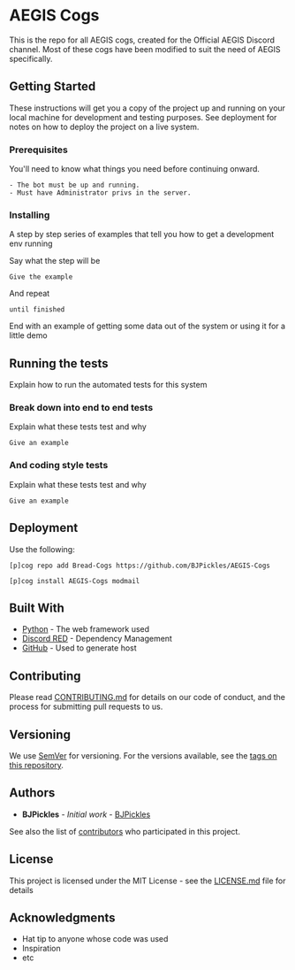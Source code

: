 # AEGIS Cogs

This is the repo for all AEGIS cogs, created for the Official AEGIS Discord channel. Most of these cogs have been modified to suit the need of AEGIS specifically.

## Getting Started

These instructions will get you a copy of the project up and running on your local machine for development and testing purposes. See deployment for notes on how to deploy the project on a live system.

### Prerequisites

You'll need to know what things you need before continuing onward.

```
- The bot must be up and running.
- Must have Administrator privs in the server.
```

### Installing

A step by step series of examples that tell you how to get a development env running

Say what the step will be

```
Give the example
```

And repeat

```
until finished
```

End with an example of getting some data out of the system or using it for a little demo

## Running the tests

Explain how to run the automated tests for this system

### Break down into end to end tests

Explain what these tests test and why

```
Give an example
```

### And coding style tests

Explain what these tests test and why

```
Give an example
```

## Deployment

Use the following:

```
[p]cog repo add Bread-Cogs https://github.com/BJPickles/AEGIS-Cogs
```
```
[p]cog install AEGIS-Cogs modmail
```

## Built With

* [Python](Link) - The web framework used
* [Discord RED](Link) - Dependency Management
* [GitHub](Link) - Used to generate host

## Contributing

Please read [CONTRIBUTING.md](Link) for details on our code of conduct, and the process for submitting pull requests to us.

## Versioning

We use [SemVer](http://semver.org/) for versioning. For the versions available, see the [tags on this repository](https://github.com/your/project/tags). 

## Authors

* **BJPickles** - *Initial work* - [BJPickles](https://github.com/BJPickles)

See also the list of [contributors](https://github.com/your/project/contributors) who participated in this project.

## License

This project is licensed under the MIT License - see the [LICENSE.md](LICENSE.md) file for details

## Acknowledgments

* Hat tip to anyone whose code was used
* Inspiration
* etc
